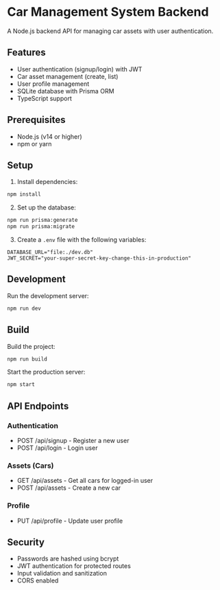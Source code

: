 # Car Management System Backend

A Node.js backend API for managing car assets with user authentication.

## Features

- User authentication (signup/login) with JWT
- Car asset management (create, list)
- User profile management
- SQLite database with Prisma ORM
- TypeScript support

## Prerequisites

- Node.js (v14 or higher)
- npm or yarn

## Setup

1. Install dependencies:
```bash
npm install
```

2. Set up the database:
```bash
npm run prisma:generate
npm run prisma:migrate
```

3. Create a `.env` file with the following variables:
```
DATABASE_URL="file:./dev.db"
JWT_SECRET="your-super-secret-key-change-this-in-production"
```

## Development

Run the development server:
```bash
npm run dev
```

## Build

Build the project:
```bash
npm run build
```

Start the production server:
```bash
npm start
```

## API Endpoints

### Authentication
- POST /api/signup - Register a new user
- POST /api/login - Login user

### Assets (Cars)
- GET /api/assets - Get all cars for logged-in user
- POST /api/assets - Create a new car

### Profile
- PUT /api/profile - Update user profile

## Security

- Passwords are hashed using bcrypt
- JWT authentication for protected routes
- Input validation and sanitization
- CORS enabled 